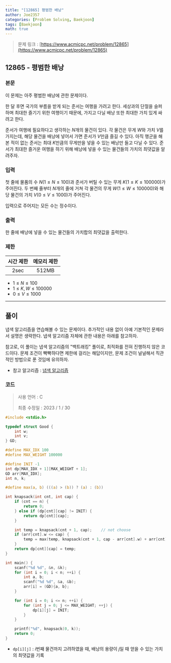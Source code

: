 ```yaml
---
title: "[12865] 평범한 배낭"
author: Joe2357
categories: [Problem Solving, Baekjoon]
tags: [Baekjoon]
math: true
---
```


> 문제 링크 : [https://www.acmicpc.net/problem/12865](https://www.acmicpc.net/problem/12865)
>



## 12865 - 평범한 배낭

### 본문

이 문제는 아주 평범한 배낭에 관한 문제이다.

한 달 후면 국가의 부름을 받게 되는 준서는 여행을 가려고 한다. 세상과의 단절을 슬퍼하며 최대한 즐기기 위한 여행이기 때문에, 가지고 다닐 배낭 또한 최대한 가치 있게 싸려고 한다.

준서가 여행에 필요하다고 생각하는 $N$개의 물건이 있다. 각 물건은 무게 $W$와 가치 $V$를 가지는데, 해당 물건을 배낭에 넣어서 가면 준서가 $V$만큼 즐길 수 있다. 아직 행군을 해본 적이 없는 준서는 최대 $K$만큼의 무게만을 넣을 수 있는 배낭만 들고 다닐 수 있다. 준서가 최대한 즐거운 여행을 하기 위해 배낭에 넣을 수 있는 물건들의 가치의 최댓값을 알려주자.




### 입력

첫 줄에 물품의 수 $N$($1 \leq N \leq 100$)과 준서가 버틸 수 있는 무게 $K$($1 \leq K \leq 100000$)가 주어진다. 두 번째 줄부터 $N$개의 줄에 거쳐 각 물건의 무게 $W$($1 \leq W \leq 100000$)와 해당 물건의 가치 $V$($0 \leq V \leq 1000$)가 주어진다.

입력으로 주어지는 모든 수는 정수이다.



### 출력

한 줄에 배낭에 넣을 수 있는 물건들의 가치합의 최댓값을 출력한다.



### 제한

| 시간 제한 | 메모리 제한 |
| :-------: | :---------: |
|   2sec    |    512MB    |

- $1 \leq N \leq 100$
- $1 \leq K, W \leq 100000$
- $0 \leq V \leq 1000$

---



## 풀이

냅색 알고리즘을 연습해볼 수 있는 문제이다. 추가적인 내용 없이 아예 기본적인 문제라서 설명은 생략한다. 냅색 알고리즘 자체에 관한 내용은 아래를 참고하자.

참고로, 이 풀이는 냅색 알고리즘의 "백트래킹" 풀이로, 최적화를 전혀 진행하지 않은 코드이다. 문제 조건이 빡빡하다면 제한에 걸리는 해답이지만, 문제 조건이 널널해서 직관적인 방법으로 푼 것임에 유의하자.


- 참고 알고리즘 : [냅색 알고리즘](https://joe2357.github.io/posts/Knapsack/)

  

### 코드

> 사용 언어 : C  
>
> 최종 수정일 : 2023 / 1 / 30

```c
#include <stdio.h>

typedef struct Good {
    int w;
    int v;
} GD;

#define MAX_IDX 100
#define MAX_WEIGHT 100000

#define INIT -1
int dp[MAX_IDX + 1][MAX_WEIGHT + 1];
GD arr[MAX_IDX];
int n, k;

#define max(a, b) (((a) > (b)) ? (a) : (b))

int knapsack(int cnt, int cap) {
    if (cnt == n) {
        return 0;
    } else if (dp[cnt][cap] != INIT) {
        return dp[cnt][cap];
    }

    int temp = knapsack(cnt + 1, cap);    // not choose
    if (arr[cnt].w <= cap) {
        temp = max(temp, knapsack(cnt + 1, cap - arr[cnt].w) + arr[cnt].v);
    }
    return dp[cnt][cap] = temp;
}

int main() {
    scanf("%d %d", &n, &k);
    for (int i = 0; i < n; ++i) {
        int a, b;
        scanf("%d %d", &a, &b);
        arr[i] = (GD){a, b};
    }

    for (int i = 0; i <= n; ++i) {
        for (int j = 0; j <= MAX_WEIGHT; ++j) {
            dp[i][j] = INIT;
        }
    }

    printf("%d", knapsack(0, k));
    return 0;
}
```

- `dp[i][j]` : $i$번째 물건까지 고려하였을 때, 배낭의 용량이 $j$일 때 얻을 수 있는 가치의 최댓값을 기록